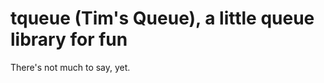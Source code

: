 tqueue (Tim's Queue), a little queue library for fun
====================================================

There's not much to say, yet.

